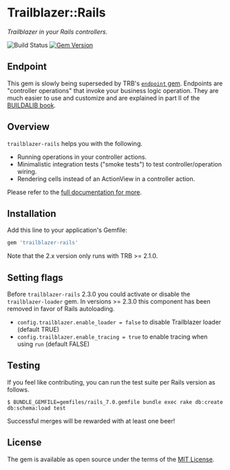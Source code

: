 # Trailblazer::Rails

*Trailblazer in your Rails controllers.*

![Build
Status](https://github.com/trailblazer/trailblazer-rails/actions/workflows/ci.yml/badge.svg?branch=master)
[![Gem Version](https://badge.fury.io/rb/trailblazer-rails.svg)](http://badge.fury.io/rb/trailblazer-rails)

## Endpoint

This gem is slowly being superseded by TRB's [`endpoint` gem](https://trailblazer.to/2.1/docs/endpoint.html). Endpoints are "controller operations" that invoke your business logic operation. They are much easier to use and customize and are explained in part II of the [BUILDALIB book](https://leanpub.com/buildalib).

## Overview

`trailblazer-rails` helps you with the following.

* Running operations in your controller actions.
* Minimalistic integration tests ("smoke tests") to test controller/operation wiring.
* Rendering cells instead of an ActionView in a controller action.

Please refer to the [full documentation for more](https://trailblazer.to/2.1/docs/rails.html).

## Installation

Add this line to your application's Gemfile:

```ruby
gem 'trailblazer-rails'
```

Note that the 2.x version only runs with TRB >= 2.1.0.

## Setting flags

Before `trailblazer-rails` 2.3.0 you could activate or disable the `trailblazer-loader` gem. In versions >= 2.3.0 this component has been removed in favor of Rails autoloading.

* `config.trailblazer.enable_loader = false` to disable Trailblazer loader (default TRUE)
* `config.trailblazer.enable_tracing = true` to enable tracing when using `run` (default FALSE)

## Testing

If you feel like contributing, you can run the test suite per Rails version as follows.

```
$ BUNDLE_GEMFILE=gemfiles/rails_7.0.gemfile bundle exec rake db:create db:schema:load test
```

Successful merges will be rewarded with at least one beer!

## License

The gem is available as open source under the terms of the [MIT License](http://opensource.org/licenses/MIT).


